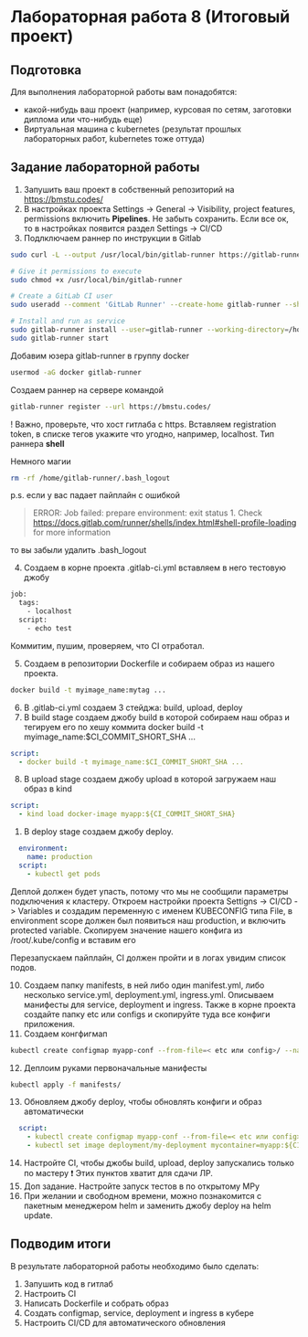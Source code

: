 # Лабораторная работа 8 (Итоговый проект)

## Подготовка
Для выполнения лабораторной работы вам понадобятся:
- какой-нибудь ваш проект (например, курсовая по сетям, заготовки диплома или что-нибудь еще)
- Виртуальная машина с kubernetes (результат прошлых лабораторных работ, kubernetes тоже оттуда)

## Задание лабораторной работы
1. Запушить ваш проект в собственный репозиторий на https://bmstu.codes/
2. В настройках проекта Settings -> General -> Visibility, project features, permissions включить **Pipelines**. Не забыть сохранить. Если все ок, то в настройках появится раздел Settings -> CI/CD
3. Подлключаем раннер по инструкции в Gitlab 
```sh
sudo curl -L --output /usr/local/bin/gitlab-runner https://gitlab-runner-downloads.s3.amazonaws.com/latest/binaries/gitlab-runner-linux-amd64

# Give it permissions to execute
sudo chmod +x /usr/local/bin/gitlab-runner

# Create a GitLab CI user
sudo useradd --comment 'GitLab Runner' --create-home gitlab-runner --shell /bin/bash

# Install and run as service
sudo gitlab-runner install --user=gitlab-runner --working-directory=/home/gitlab-runner
sudo gitlab-runner start
```

Добавим юзера gitlab-runner в группу docker
```sh
usermod -aG docker gitlab-runner
```

Создаем раннер на сервере командой
```sh
gitlab-runner register --url https://bmstu.codes/
```
! Важно, проверьте, что хост гитлаба с https. Вставляем registration token, в списке тегов укажите что угодно, например, localhost.
Тип раннера **shell**


Немного магии
```sh
rm -rf /home/gitlab-runner/.bash_logout 
```
p.s. если у вас падает пайплайн с ошибкой 
> ERROR: Job failed: prepare environment: exit status 1. Check https://docs.gitlab.com/runner/shells/index.html#shell-profile-loading for more information

то вы забыли удалить .bash_logout


4. Создаем в корне проекта .gitlab-ci.yml вставляем в него тестовую джобу
```sh
job:
  tags:
    - localhost
  script:
    - echo test
```
Коммитим, пушим, проверяем, что CI отработал.

5. Создаем в репозитории Dockerfile и собираем образ из нашего проекта.
```sh
docker build -t myimage_name:mytag ...
```

6. В .gitlab-ci.yml создаем 3 стейджа: build, upload, deploy
7. В build stage создаем джобу build в которой собираем наш образ и тегируем его по хешу коммита
docker build -t myimage_name:$CI_COMMIT_SHORT_SHA ...

```yml
script:
  - docker build -t myimage_name:$CI_COMMIT_SHORT_SHA ...
```

8. В upload stage создаем джобу upload в которой загружаем наш образ в kind
```yml
script:
  - kind load docker-image myapp:${CI_COMMIT_SHORT_SHA}
```

1. В deploy stage создаем джобу deploy. 
```yml
  environment:
    name: production
  script:
    - kubectl get pods
```
Деплой должен будет упасть, потому что мы не сообщили параметры подключения к кластеру. Откроем настройки проекта Settigns -> CI/CD -> Variables и создадим переменную с именем KUBECONFIG типа File, в environment scope должен был появиться наш production, и включить protected variable. Скопируем значение нашего конфига из /root/.kube/config и вставим его

Перезапускаем пайплайн, CI должен пройти и в логах увидим список подов.

10. Создаем папку manifests, в ней либо один manifest.yml, либо несколько service.yml, deployment.yml, ingress.yml. Описываем манифесты для service, deployment и ingress. Также в корне проекта создайте папку etc или configs и скопируйте туда все конфиги приложения. 
11. Создаем конгфигмап
```sh
kubectl create configmap myapp-conf --from-file=< etc или config>/ --namespace=default -o yaml --dry-run=client | kubectl apply -f -
```
12. Деплоим руками первоначальные манифесты
```sh
kubectl apply -f manifests/
```
13. Обновляем джобу deploy, чтобы обновлять конфиги и образ автоматически
```yml
  script:
    - kubectl create configmap myapp-conf --from-file=< etc или config>/ --namespace=default -o yaml --dry-run=client | kubectl apply -f -
    - kubectl set image deployment/my-deployment mycontainer=myapp:${CI_COMMIT_SHORT_SHA}
```
14. Настройте CI, чтобы джобы build, upload, deploy запускались только по мастеру
❗ Этих пунктов хватит для сдачи ЛР.
15. Доп задание. Настройте запуск тестов в по открытому МРу
16. При желании и свободном времени, можно познакомится с пакетным менеджером helm и заменить джобу deploy на helm update.

## Подводим итоги
В результате лабораторной работы необходимо было сделать:
1. Запушить код в гитлаб
2. Настроить CI
3. Написать Dockerfile и собрать образ
4. Создать configmap, service, deployment и ingress в кубере
5. Настроить CI/CD для автоматического обновления